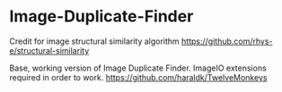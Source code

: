 # Image-Duplicate-Finder

Credit for image structural similarity algorithm https://github.com/rhys-e/structural-similarity

Base, working version of Image Duplicate Finder.  ImageIO extensions required in order to work. https://github.com/haraldk/TwelveMonkeys
